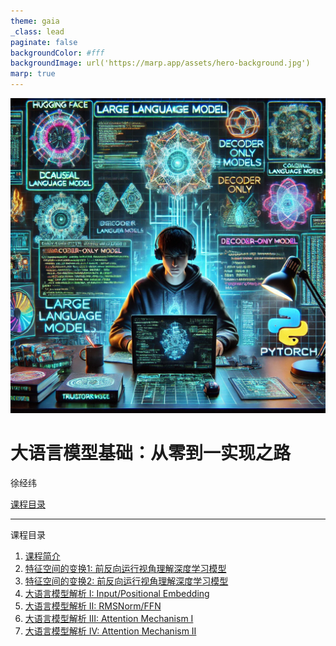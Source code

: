 ```yaml
---
theme: gaia
_class: lead
paginate: false
backgroundColor: #fff
backgroundImage: url('https://marp.app/assets/hero-background.jpg')
marp: true
---
```


<!-- ![bg right:50% 90%](images/hero-large_2x.png) -->
![bg left:45% 90%](images/course.webp)

<!-- - [课程概览](lecture1.html) -->

<!-- #  大语言模型应用开发 -->

# **大语言模型基础：从零到一实现之路**

徐经纬

  [课程目录](#2)

<!-- <!--  -->
---

课程目录
  1. [课程简介](2025/lecture1.html)
  2. [ 特征空间的变换1: 前反向运行视角理解深度学习模型](2025/lecture2.html)
  3. [ 特征空间的变换2: 前反向运行视角理解深度学习模型](2025/lecture3.html)
  4. [ 大语言模型解析 I: Input/Positional Embedding](2025/lecture4.html)
  5. [ 大语言模型解析 II: RMSNorm/FFN](2025/lecture5.html)
  6. [ 大语言模型解析 III: Attention Mechanism I](2025/lecture6.html)
  7. [ 大语言模型解析 IV: Attention Mechanism II](2025/lecture7.html)
